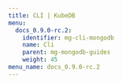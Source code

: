 ```yaml
---
title: CLI | KubeDB
menu:
  docs_0.9.0-rc.2:
    identifier: mg-cli-mongodb
    name: Cli
    parent: mg-mongodb-guides
    weight: 45
menu_name: docs_0.9.0-rc.2
---
```

